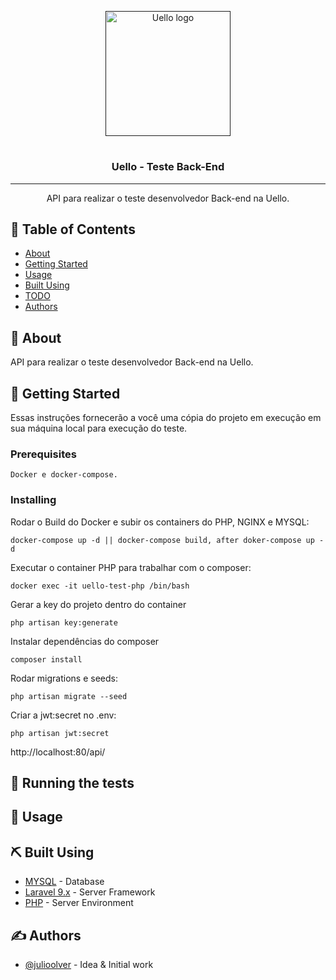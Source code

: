 <p align="center">
  <a href="" rel="noopener">
 <img width=200px height=200px src="https://www.uello.com.br/dist/images/logo.png" alt="Uello logo"></a>
</p>

# <h3 align="center">Uello - Teste Back-End</h3>

---

<p align="center"> API para realizar o teste desenvolvedor Back-end na Uello.
    <br> 
</p>

## 📝 Table of Contents

- [About](#about)
- [Getting Started](#getting_started)
- [Usage](#usage)
- [Built Using](#built_using)
- [TODO](../TODO.md)
- [Authors](#authors)

## 🧐 About <a name = "about"></a>

API para realizar o teste desenvolvedor Back-end na Uello.

## 🏁 Getting Started <a name = "getting_started"></a>

Essas instruções fornecerão a você uma cópia do projeto em execução em sua máquina local para execução do teste.

### Prerequisites

```
Docker e docker-compose.
```

### Installing

Rodar o Build do Docker e subir os containers do PHP, NGINX e MYSQL:

```
docker-compose up -d || docker-compose build, after doker-compose up -d
```
Executar o container PHP para trabalhar com o composer:

```
docker exec -it uello-test-php /bin/bash
```
Gerar a key do projeto dentro do container

```
php artisan key:generate
```

Instalar dependências do composer

```
composer install
```

Rodar migrations e seeds:

```
php artisan migrate --seed
```

Criar a jwt:secret no .env:

```
php artisan jwt:secret
```
http://localhost:80/api/

## 🔧 Running the tests <a name = "tests"></a>

## 🎈 Usage <a name="usage"></a>

## ⛏️ Built Using <a name = "built_using"></a>

- [MYSQL](https://www.mysql.com/) - Database
- [Laravel 9.x](https://laravel.com/) - Server Framework
- [PHP](https://php.net/) - Server Environment

## ✍️ Authors <a name = "authors"></a>

- [@julioolver](https://github.com/julioolver) - Idea & Initial work
